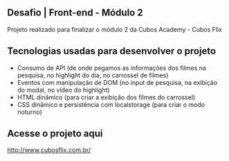 ## Desafio | Front-end - Módulo 2 

<p>Projeto realizado para finalizar o módulo 2 da Cubos Academy - Cubos Flix</p>

<h2>Tecnologias usadas para desenvolver o projeto </h2>
<ul>
<li>Consumo de API (de onde pegamos as informações dos filmes na pesquisa, no highlight do dia, no carrossel de filmes)</li>
<li>Eventos com manipulação de DOM (no input de pesquisa, na exibição do modal, no vídeo do highlight)</li>
<li>HTML dinâmico (para criar a exibição dos filmes do carrossel)</li>
<li>CSS dinâmico e persistência com localstorage (para criar o modo noturno)</li>
</ul>

## Acesse o projeto aqui 

<a> http://www.cubosflix.com.br/ </a>
